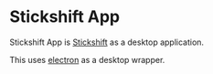 # Stickshift App

Stickshift App is [Stickshift](https://github.com/mapbox/stickshift) as a
desktop application.

This uses [electron](http://electron.atom.io/) as a desktop wrapper.
